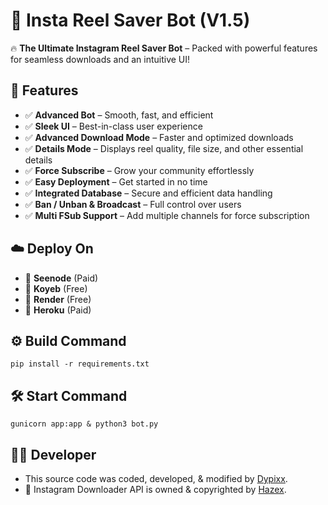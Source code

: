 # 🤖 Insta Reel Saver Bot  (V1.5)

🔥 **The Ultimate Instagram Reel Saver Bot** – Packed with powerful features for seamless downloads and an intuitive UI!  


## 🚀 Features  
- ✅ **Advanced Bot** – Smooth, fast, and efficient  
- ✅ **Sleek UI** – Best-in-class user experience  
- ✅ **Advanced Download Mode** – Faster and optimized downloads 
- ✅ **Details Mode** – Displays reel quality, file size, and other essential details 
- ✅ **Force Subscribe** – Grow your community effortlessly  
- ✅ **Easy Deployment** – Get started in no time  
- ✅ **Integrated Database** – Secure and efficient data handling  
- ✅ **Ban / Unban & Broadcast** – Full control over users  
- ✅ **Multi FSub Support** – Add multiple channels for force subscription  

## ☁️ Deploy On  
- 🔹 **Seenode** (Paid)  
- 🔹 **Koyeb** (Free)  
- 🔹 **Render** (Free)  
- 🔹 **Heroku** (Paid)  

## ⚙️ Build Command
```
pip install -r requirements.txt
```

## 🛠 Start Command
```
gunicorn app:app & python3 bot.py
```

## 👨‍💻 Developer
- This source code was coded, developed, & modified by [Dypixx](https://dypixx.vercel.app).
- 🔗 Instagram Downloader API is owned & copyrighted by [Hazex](https://telegram.me/MrHazex).
